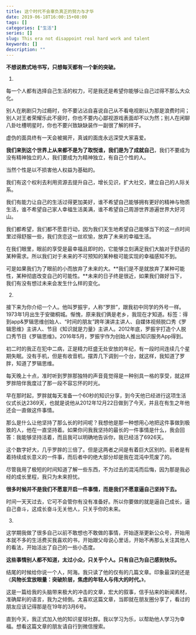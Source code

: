 ```yaml
---
title: 这个时代不会辜负真正的努力与才华
date: 2019-06-18T16:00:15+08:00
tags: []
categories: ["生活"]
series: []
slug: This era not disappoint real hard work and talent
keywords: []
description: ""
---
```


**不想说教式地书写，只想每天都有一个新的突破。**

1.

每一个人都有选择自己生活的权力，可是我还是希望你能够让自己过得不那么大众化。

别人在刷剧只为过瘾时，你不要沾沾自喜说自己从不看电视剧认为那是浪费时间；别人对王者荣耀乐此不疲时，你也不要内心鄙视游戏表面却不以为然；别人在闲聊八卦吐槽明星时，你也不要兴致缺缺装作一副很了解的样子。

虚伪的面具终有一天会被揭开，真诚的面庞永远深受大家喜爱。

**我们来到这个世界上从来都不是为了取悦谁，我们是为了成就自己**，我们不要成为没有精神独立的人，我们要成为为精神独立，有自己个性的人。

当然个性是以不损害他人权益为基础的。

我们有这个权利去利用资源去提升自己，增长见识，扩大社交，建立自己的人际关系。

我们有能力让自己的生活过得更加美好，谁不希望自己能够拥有更好的精神与物质生活，谁不希望自己家人幸福生活美满，谁不希望自己周游世界游遍世界大好河山。

我们都希望，我们都不愿意行动，因为我们天生地希望自己能够当下的这一点时间里过得舒服一些，我们贪恋这一丝欢愉，放弃了未来的幸福生活。

在我们眼里，眼前的享受是最幸福且即时的，它能够立刻满足我们大脑对于舒适的某种需求。所以我们对于未来的不可预知的某种极可能实现的幸福感知不到。

可是如果我们为了眼前的小而放弃了未来的大。**我们是不是就放弃了某种可能性，某种彻底改变自己的可能性。**未来的日子终是很近，如果我们做好当下，我们有没有想过未来会发生什么样的变化。

2.

接下来为你介绍一个人。他叫罗振宇，人称“罗胖”，跟我初中同学的外号一样。1973年1月出生于安徽桐城。惭愧，原来我们俩是老乡，我现在才知道。标签：得到app&罗辑思维创始人、“时间的朋友”跨年演讲主讲人、自媒体视频脱口秀《罗辑思维》主讲人、节目《知识就是力量》主讲人。2012年底，罗振宇打造个人脱口秀节目《罗辑思维》。2016年5月，罗振宇作为创始人推出知识服务App得到。

初二时的我正在犯中二病，正是精力旺盛无处安放的年纪，有一段时间连续几个星期失眠。没有手机，但是有收音机，摆弄几下调到一个台，就这样，我知道了罗胖，知道了罗辑思维。

每天晚上十点，准时听到罗胖那独特的声音竟觉得是一种别具一格的享受，就这样罗胖陪伴我度过了那一段不容忘怀的时光。

早在那时起，罗胖就每天准备一个60秒的知识分享，到今天他已经进行这项生活仪式长达2369天，也就是说他从2012年12月22日做到了今天，并且在有生之年他还会一直做这件事情。

那么是什么让他坚持了那么长的时间呢？我想他是那一种想用心地把这件事做到极致的人，他在一直坚持着。如果你问我我坚持的最长的一件事情是什么，我会回答：我能够坚持活着，而且我可以明确地告诉你，我已经活了6926天。

这个数字好大，几乎罗胖的三倍了。但是这两者之间是有着巨大区别的。前者是有着持续成长意义的一件事，而后者中的绝大部分却是我在混沌中荒废了的。

尽管我用了极短的时间知道了解一些东西，不为过去的混沌而后悔，因为那是我必经的成长里程，我只为未来担忧。

**很多时候并不是我们不愿意开启一件事情，而是我们不愿意逼自己坚持下去。**

时间一天天过去，它可不会管你有没有准备好。所以你要做的就是逼自己成长，逼自己奋斗，这成长奋斗无关他人，只关乎你的未来。

3.

这学期我做了很多自己以前不敢想也不敢做的事情，开始逐渐更新公众号，开始用本就不多的生活费买我喜欢的书，开始跟父母说心里话，开始不再那么关注其他人的看法，开始活出了自己的一些小态度。

**这些事情别人都不知道，太过小众，只关乎个人。只有自己为自己感到快乐。**

结尾的时候给你说一个人，阿海。我只读了他的仅有的几篇文章。印象最深的还是《**风物长宜放眼量：突破阶层，焦虑的年轻人与伟大的时代。**》。

这是一篇给我的头脑带来极大的冲击的文章，宏大的叙事，信手拈来的新闻素材，准确犀利的语言，我为之倾倒。太喜欢这篇文章，当即就在朋友圈分享了，看过的朋友应该记得那是在19年的3月6号。

直到今天，我正式加入他的知识星球社群。我以学习为乐，以帮助他人学习为幸福。想看这篇文章的朋友请自行到微信搜索。